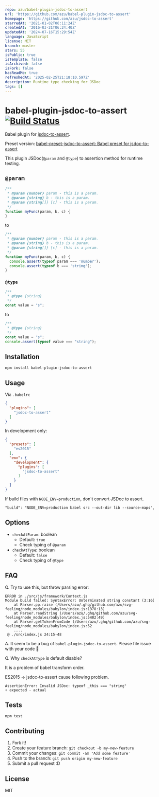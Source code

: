 ```yaml
---
repo: azu/babel-plugin-jsdoc-to-assert
url: 'https://github.com/azu/babel-plugin-jsdoc-to-assert'
homepage: 'https://github.com/azu/jsdoc-to-assert'
starredAt: '2021-01-02T06:11:24Z'
createdAt: '2016-03-21T06:24:40Z'
updatedAt: '2024-07-16T15:29:54Z'
language: JavaScript
license: MIT
branch: master
stars: 55
isPublic: true
isTemplate: false
isArchived: false
isFork: false
hasReadMe: true
refreshedAt: '2025-02-25T21:18:10.597Z'
description: Runtime type checking for JSDoc
tags: []
---
```


# babel-plugin-jsdoc-to-assert [![Build Status](https://travis-ci.org/azu/babel-plugin-jsdoc-to-assert.svg?branch=master)](https://travis-ci.org/azu/babel-plugin-jsdoc-to-assert)

Babel plugin for [jsdoc-to-assert](https://github.com/azu/jsdoc-to-assert "jsdoc-to-assert").

Preset version: [babel-preset-jsdoc-to-assert: Babel preset for jsdoc-to-assert](https://github.com/azu/babel-preset-jsdoc-to-assert)

This plugin JSDoc(`@param` and `@type`) to assertion method for runtime testing.

## `@param`

```js
/**
 * @param {number} param - this is a param.
 * @param {string} b - this is a param.
 * @param {string[]} [c] - this is a param.
 */
function myFunc(param, b, c) {
}
```

to

```js
/**
 * @param {number} param - this is a param.
 * @param {string} b - this is a param.
 * @param {string[]} [c] - this is a param.
 */
function myFunc(param, b, c) {
  console.assert(typeof param === 'number');
  console.assert(typeof b === 'string');
}
```

### `@type`

```js
/**
 * @type {string}
 */
const value = "s";
```

to 

```js
/**
 * @type {string}
 */
const value = "s";
console.assert(typeof value === "string");
```

## Installation

    npm install babel-plugin-jsdoc-to-assert

## Usage

Via `.babelrc`

```json
{
  "plugins": [
    "jsdoc-to-assert"
  ]
}
```

In development only:

```json
{
  "presets": [
    "es2015"
  ],
  "env": {
    "development": {
      "plugins": [
        "jsdoc-to-assert"
      ]
    }
  }
}
```

If build files with `NODE_ENV=production`, don't convert JSDoc to assert.

    "build": "NODE_ENV=production babel src --out-dir lib --source-maps",

## Options

- `checkAtParam`: boolean
    - Default: `true`
    - Check typing of `@param`
- `checkAtType`: boolean
    - Default: `false`
    - Check typing of `@type` 

## FAQ

Q. Try to use this, but throw parsing error:

```
ERROR in ./src/js/framework/Context.js
Module build failed: SyntaxError: Unterminated string constant (3:16)
    at Parser.pp.raise (/Users/azu/.ghq/github.com/azu/svg-feeling/node_modules/babylon/index.js:1378:13)
    at Parser.readString (/Users/azu/.ghq/github.com/azu/svg-feeling/node_modules/babylon/index.js:5402:49)
    at Parser.getTokenFromCode (/Users/azu/.ghq/github.com/azu/svg-feeling/node_modules/babylon/index.js:52
    ....
 @ ./src/index.js 24:15-48
```

A. It seem to be a bug of `babel-plugin-jsdoc-to-assert`.
Please file issue with your code :bow:

Q. Why `checkAtType` is default disable?

It is a problem of babel transform order.

ES2015 -> jsdoc-to-assert cause following problem.

```
AssertionError: Invalid JSDoc: typeof _this === "string"
+ expected - actual
```

## Tests

    npm test

## Contributing

1. Fork it!
2. Create your feature branch: `git checkout -b my-new-feature`
3. Commit your changes: `git commit -am 'Add some feature'`
4. Push to the branch: `git push origin my-new-feature`
5. Submit a pull request :D

## License

MIT
